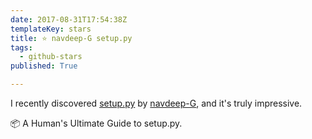 ```yaml
---
date: 2017-08-31T17:54:38Z
templateKey: stars
title: ⭐ navdeep-G setup.py
tags:
  - github-stars
published: True

---
```


I recently discovered [setup.py](https://github.com/navdeep-G/setup.py) by [navdeep-G](https://github.com/navdeep-G), and it's truly impressive.

📦 A Human's Ultimate Guide to setup.py.
